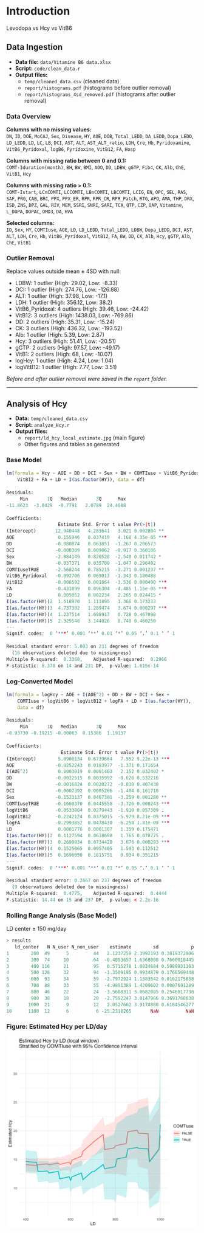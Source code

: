 # Introduction
Levodopa vs Hcy vs VitB6

## Data Ingestion

- **Data file:** `data/Vitamine B6 data.xlsx`
- **Script:** `code/clean_data.r`
- **Output files:**
  - `temp/cleaned_data.csv` (cleaned data)
  - `report/histograms.pdf` (histograms before outlier removal)
  - `report/histograms_4sd_removed.pdf` (histograms after outlier removal)

### Data Overview

**Columns with no missing values:**  
`DN`, `ID`, `DOE`, `MoCAJ`, `Sex`, `Disease`, `HY`, `AOE`, `DOB`, `Total_LEDD`, `DA_LEDD`, `Dopa_LEDD`, `LD_LEDD`, `LD`, `LC`, `LB`, `DCI`, `AST`, `ALT`, `AST_ALT_ratio`, `LDH`, `Cre`, `Hb`, `Pyridoxamine`, `VitB6_Pyridoxal`, `logB6`, `Pyridoxine`, `VitB12`, `FA`, `Hosp`

**Columns with missing ratio between 0 and 0.1:**  
`COMT-Iduration(month)`, `BH`, `BW`, `BMI`, `AOO`, `DD`, `LDBW`, `gGTP`, `Fib4`, `CK`, `Alb`, `ChE`, `VitB1`, `Hcy`

**Columns with missing ratio > 0.1:**  
`COMT-Istart`, `LCnCOMTI`, `LCCOMTI`, `LBnCOMTI`, `LBCOMTI`, `LCIG`, `EN`, `OPC`, `SEL`, `RAS`, `SAF`, `PRG`, `CAB`, `BRC`, `PPX`, `PPX_ER`, `RPR`, `RPR_CR`, `RPR_Patch`, `RTG`, `APO`, `AMA`, `THP`, `DRX`, `ISD`, `ZNS`, `DPZ`, `GAL`, `RIV`, `MEM`, `SSRI`, `SNRI`, `SARI`, `TCA`, `QTP`, `CZP`, `OAP`, `Vitamine`, `L_DOPA`, `DOPAC`, `OMD3`, `DA`, `HVA`

**Selected columns:**  
`ID`, `Sex`, `HY`, `COMTIuse`, `AOE`, `LD`, `LD_LEDD`, `Total_LEDD`, `LDBW`, `Dopa_LEDD`, `DCI`, `AST`, `ALT`, `LDH`, `Cre`, `Hb`, `VitB6_Pyridoxal`, `VitB12`, `FA`, `BW`, `DD`, `CK`, `Alb`, `Hcy`, `gGTP`, `Alb`, `ChE`, `VitB1`

### Outlier Removal

Replace values outside mean ± 4SD with null:

- LDBW: 1 outlier (High: 29.02, Low: -8.33)
- DCI: 1 outlier (High: 274.76, Low: -126.88)
- ALT: 1 outlier (High: 37.98, Low: -17.1)
- LDH: 1 outlier (High: 356.12, Low: 38.2)
- VitB6_Pyridoxal: 4 outliers (High: 39.46, Low: -24.42)
- VitB12: 3 outliers (High: 1438.03, Low: -769.86)
- DD: 2 outliers (High: 35.31, Low: -15.24)
- CK: 3 outliers (High: 436.32, Low: -193.52)
- Alb: 1 outlier (High: 5.39, Low: 2.87)
- Hcy: 3 outliers (High: 51.41, Low: -20.51)
- gGTP: 2 outliers (High: 97.57, Low: -49.17)
- VitB1: 2 outliers (High: 68, Low: -10.07)
- logHcy: 1 outlier (High: 4.24, Low: 1.04)
- logVitB12: 1 outlier (High: 7.77, Low: 3.51)

_Before and after outlier removal were saved in the `report` folder._

---

## Analysis of Hcy

- **Data:** `temp/cleaned_data.csv`
- **Script:** `analyze_Hcy.r`
- **Output files:**
  - `report/ld_hcy_local_estimate.jpg` (main figure)
  - Other figures and tables as generated

### Base Model

```r
lm(formula = Hcy ~ AOE + DD + DCI + Sex + BW + COMTIuse + VitB6_Pyridoxal + 
    VitB12 + FA + LD + I(as.factor(HY)), data = df)

Residuals:
     Min       1Q   Median       3Q      Max 
-11.8623  -3.0429  -0.7791   2.0789  24.4688 

Coefficients:
                   Estimate Std. Error t value Pr(>|t|)    
(Intercept)       12.940448   4.283641   3.021 0.002804 ** 
AOE                0.155946   0.037419   4.168 4.35e-05 ***
DD                -0.080874   0.063851  -1.267 0.206573    
DCI               -0.008309   0.009062  -0.917 0.360186    
Sex               -2.084149   0.820528  -2.540 0.011742 *  
BW                -0.037371   0.035709  -1.047 0.296402    
COMTIuseTRUE      -2.568244   0.785215  -3.271 0.001237 ** 
VitB6_Pyridoxal   -0.092706   0.069013  -1.343 0.180488    
VitB12            -0.006592   0.001864  -3.536 0.000490 ***
FA                -0.431899   0.096304  -4.485 1.15e-05 ***
LD                 0.005062   0.002234   2.265 0.024415 *  
I(as.factor(HY))2  1.518970   1.111895   1.366 0.173233    
I(as.factor(HY))3  4.737302   1.289474   3.674 0.000297 ***
I(as.factor(HY))4  1.237514   1.698917   0.728 0.467098    
I(as.factor(HY))5  2.325548   3.144026   0.740 0.460250    
---
Signif. codes:  0 ‘***’ 0.001 ‘**’ 0.01 ‘*’ 0.05 ‘.’ 0.1 ‘ ’ 1

Residual standard error: 5.003 on 231 degrees of freedom
  (16 observations deleted due to missingness)
Multiple R-squared:  0.3368,    Adjusted R-squared:  0.2966 
F-statistic: 8.378 on 14 and 231 DF,  p-value: 1.615e-14
```

### Log-Converted Model

```r
lm(formula = logHcy ~ AOE + I(AOE^2) + DD + BW + DCI + Sex + 
    COMTIuse + logVitB6 + logVitB12 + logFA + LD + I(as.factor(HY)), 
    data = df)

Residuals:
     Min       1Q   Median       3Q      Max 
-0.93730 -0.19215 -0.00063  0.15386  1.19137 

Coefficients:
                    Estimate Std. Error t value Pr(>|t|)    
(Intercept)        5.0900134  0.6739664   7.552 9.22e-13 ***
AOE               -0.0252243  0.0183977  -1.371 0.171654    
I(AOE^2)           0.0003019  0.0001403   2.152 0.032402 *  
DD                -0.0022515  0.0035992  -0.626 0.532216    
BW                -0.0016824  0.0020272  -0.830 0.407430    
DCI               -0.0007392  0.0005266  -1.404 0.161718    
Sex               -0.1523137  0.0467301  -3.259 0.001280 ** 
COMTIuseTRUE      -0.1660370  0.0445558  -3.726 0.000243 ***
logVitB6          -0.0533804  0.0279443  -1.910 0.057309 .  
logVitB12         -0.2242124  0.0375015  -5.979 8.21e-09 ***
logFA             -0.2993852  0.0478430  -6.258 1.81e-09 ***
LD                 0.0001776  0.0001307   1.359 0.175471    
I(as.factor(HY))2  0.1127594  0.0638698   1.765 0.078775 .  
I(as.factor(HY))3  0.2699834  0.0734420   3.676 0.000293 ***
I(as.factor(HY))4  0.1525065  0.0957405   1.593 0.112512    
I(as.factor(HY))5  0.1696050  0.1815751   0.934 0.351215    
---
Signif. codes:  0 ‘***’ 0.001 ‘**’ 0.01 ‘*’ 0.05 ‘.’ 0.1 ‘ ’ 1

Residual standard error: 0.2867 on 237 degrees of freedom
  (9 observations deleted due to missingness)
Multiple R-squared:  0.4775,    Adjusted R-squared:  0.4444 
F-statistic: 14.44 on 15 and 237 DF,  p-value: < 2.2e-16
```

### Rolling Range Analysis (Base Model)

LD center ± 150 mg/day

```r
> results
   ld_center   N N_user N_non_user    estimate        sd            p
1        200  49      5         44   2.1237259 2.3992193 0.3819372906
2        300  74     10         64  -0.4893657 1.6368808 0.7660018445
3        400 116     21         95   0.5715278 1.0834684 0.5989931103
4        500 126     32         94  -1.3509195 0.9934879 0.1766569448
5        600  93     34         59  -2.7972924 1.1383542 0.0162175838
6        700  88     33         55  -4.9891389 1.4209602 0.0007691289
7        800  46     22         24  -3.5608311 3.0682085 0.2546817730
8        900  38     18         20  -2.7592247 3.0147966 0.3691768638
9       1000  21      9         12   2.0527662 3.9174880 0.6164546277
10      1100  12      6          6 -25.2318265       NaN          NaN
```

### Figure: Estimated Hcy per LD/day

![Check the report folder if not shown](report/ld_hcy_local_estimate.jpg)
